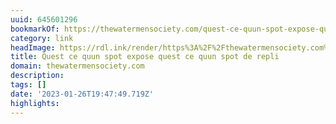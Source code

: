 ```yaml
---
uuid: 645601296
bookmarkOf: https://thewatermensociety.com/quest-ce-quun-spot-expose-quest-ce-quun-spot-de-repli/
category: link
headImage: https://rdl.ink/render/https%3A%2F%2Fthewatermensociety.com%2Fquest-ce-quun-spot-expose-quest-ce-quun-spot-de-repli%2F
title: Quest ce quun spot expose quest ce quun spot de repli
domain: thewatermensociety.com
description: 
tags: []
date: '2023-01-26T19:47:49.719Z'
highlights: 
---
```



